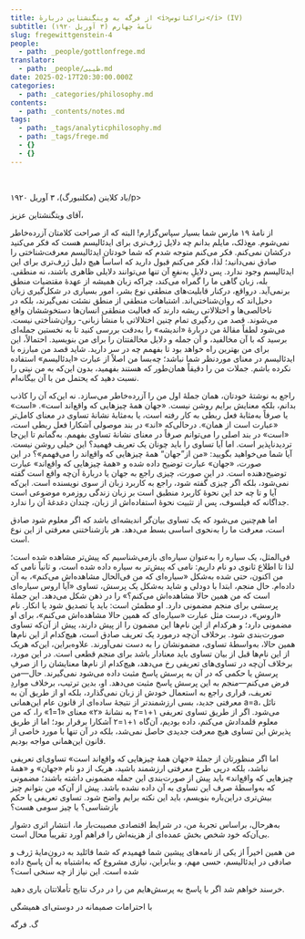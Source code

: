 ```yaml
---
title: از فرگه به وینگنشتاین دربارهٔ <i>تراکتاتوس</i> (IV)
subtitle: نامهٔ چهارم (۳ آوریل ۱۹۲۰)
slug: fregewittgenstein-4
people:
  - path: _people/gottlonfrege.md
translator:
  - path: _people/طیبی.md
date: 2025-02-17T20:30:00.000Z
categories:
  - path: _categories/philosophy.md
contents:
  - path: _contents/notes.md
tags:
  - path: _tags/analyticphilosophy.md
  - path: _tags/frege.md
  - {}
  - {}
---
```



<br>
<p align="left">باد کلاینن (مکلنبورگ)، ۳ آوریل ۱۹۲۰/p>


آقای ویتگنشتاین عزیز،

از نامۀ ۱۹ مارس شما بسیار سپاس‌گزارم! البته که از صراحت کلامتان آزرده‌خاطر
نمی‌شوم. مع‌ذلک، مایلم بدانم چه دلایل ژرف‌تری برای ایدئالیسم هست که فکر می‌کنید
درکشان نمی‌کنم. فکر می‌کنم متوجه شدم که شما خودتان ایدئالیسم معرفت‌شناختی را
صادق نمی‌دانید؛ لذا، فکر می‌کنم قبول دارید که اساساً هیچ دلیل ژرف‌تری برای این
ایدئالیسم وجود ندارد. پس دلایلِ به‌نفعِ آن تنها می‌توانند دلایلی ظاهری باشند،
نه منطقی. بله، زبان گاهی ما را گمراه می‌کند، چراکه زبان همیشه از عهدۀ مقتضیات
منطق برنمی‌آید. درواقع، درکنار قابلیت‌های منطقی نوع بشر، امور بسیاری در شکل‌گیری
زبان دخیل‌اند که روان‌شناختی‌اند. اشتباهات منطقی از منطق نشئت نمی‌گیرند، بلکه
در ناخالصی‌ها و اختلالاتی ریشه دارند که فعالیت منطقی انسان‌ها دستخوششان واقع می‌شوند.
قصد من ردگیری تمام چنین اختلالاتی با منشأ زبانی- روان‌شناختی نیست. می‌شود لطفاً
مقالۀ من دربارۀ «اندیشه» را به‌دقت بررسی کنید تا به نخستین جمله‌ای برسید که با
آن مخالفید، و آن جمله و دلایل مخالفتتان را برای من بنویسید. احتمالاً، این برای
من بهترین راه خواهد بود تا بفهمم چه در سر دارید. شاید قصد من مبارزه با
ایدئالیسم در معنای موردنظر شما نباشد؛ چه‌بسا من اصلاً از عبارت «ایدئالیسم»
استفاده نکرده باشم. جملات من را دقیقاً همان‌طور که هستند بفهمید، بدون این‌که به
من نیتی را نسبت دهید که یحتمل من با آن بیگانه‌ام.

راجع به نوشتۀ خودتان، همان جملۀ اول من را آزرده‌خاطر می‌سازد. نه این‌که آن
را کاذب بدانم، بلکه معنایش برایم روشن نیست. «جهان همۀ چیزهایی که واقع‌اند است».
«است» یا صرفاً به‌مثابۀ فعل ربطی به ‌کار رفته است، یا به‌مثابۀ نشانۀ تساوی در
معنای کامل‌تر «عبارت است از همان». درحالی‌که «اند» در بند موصولی آشکارا فعل ربطی
است، «است» در بند اصلی را می‌توانم صرفاً در معنای نشانۀ تساوی بفهمم. به‌گمانم تا
این‌جا تردیدناپذیر است. اما آیا تساوی را باید چونان یک تعریف فهمید؟ این خیلی
روشن نیست. آیا شما می‌خواهید بگویید: «من از”جهان“ همۀ چیزهایی که واقع‌اند را می‌فهمم»؟ در این صورت، «جهان» عبارت توضیح‌ داده
شده و «همۀ چیزهایی که واقع‌اند» عبارت توضیح‌دهنده است. در این صورت، چیزی راجع
به جهان یا دربارۀ آن‌چه واقع است گفته نمی‌شود، بلکه اگر چیزی گفته شود، راجع به کاربرد
زبان از سوی نویسنده است. این‌که آیا و تا چه ‌حد این نحوۀ کاربرد منطبق است بر
زبان زندگی روزمره موضوعی است جداگانه که فیلسوف، پس از تثبیت نحوۀ استفاده‌اش از زبان، چندان
دغدغۀ آن را ندارد.

اما هم‌چنین می‌شود که یک تساوی بیان‌گر اندیشه‌ای باشد که اگر معلوم شود صادق
است، معرفت ما را به‌نحوی اساسی بسط می‌دهد. هر بازشناختنی معرفتی از این نوع است.

فی‌المثل، یک سیاره را به‌عنوان سیاره‌ای بازمی‌شناسیم که پیش‌تر مشاهده شده
است؛ لذا تا اطلاع ثانوی دو نام داریم: نامی که پیش‌تر به سیاره داده شده است، و ثانیاً
نامی که من اکنون، حتی شده به‌شکل «سیاره‌ای که من فی‌الحال مشاهده‌اش می‌کنم»، به
آن داده‌ام. حال منجم، ابتدا با دودلی و شاید به‌شکل یک پرسش، تساوی «آیا اروس
سیاره‌ای است که من همین حالا مشاهده‌اش می‌کنم؟» را در ذهن شکل می‌دهد. این جملۀ
پرسشی برای منجم مضمونی دارد. او مطمئن است: باید یا تصدیق شود یا انکار. نام «اروس»،
درست مثل عبارت «سیاره‌ای که همین حالا مشاهده‌اش می‌کنم»، برای او مضمونی دارد؛ و
هرکدام از این نام‌ها این مضمون را از پیش دارند، پیش از آن‌که تساوی صورت‌بندی شود.
برخلاف آن‌چه درمورد یک تعریف صادق است، هیچ‌کدام از این نام‌ها همین حالا، به‌واسطۀ
تساوی، مضمونشان را به دست نمی‌آورند. علاوه‌براین، این‌که هریک از این نام‌ها قبل
از بیان تساوی باید معنادار باشد برای منجم قطعی است. در این مورد، برخلاف آن‌چه
در تساوی‌های تعریفی رخ می‌دهد، هیچ‌کدام از نام‌ها معنایشان را از صرفِ پرسش یا
حکمی که در آن به پرسش پاسخ مثبت داده می‌شود نمی‌گیرند. حال—من فرض می‌کنم—منجم به این پرسش پاسخ مثبت می‌دهد. او، بدین ترتیب،
برخلاف مواردِ تعریف، قراری راجع به استعمال خودش از زبان نمی‌گذارد، بلکه او  از طریق آن به معرفتی جدید، بسی ارزشمندتر از نتیجۀ
ساده‌ای از قانون عام این‌همانی a=a، نائل می‌شود. اگر از طریق تساوی تعریفی ۱+۱=۲ به نشانۀ «۲» معنای
«1=1» را، که من معلوم قلمدادش می‌کنم، داده بودیم، آن‌گاه ۱+۱=۲ آشکارا برقرار بود؛
اما از طریق پذیرش این تساوی هیچ معرفت جدیدی حاصل نمی‌شد، بلکه در آن تنها با مورد
خاصی از قانون این‌همانی مواجه بودیم.

اما اگر منظورتان از جملۀ «جهان همۀ چیزهایی که واقع‌اند است» تساوی‌ای تعریفی
نباشد، بلکه درپی طرح معرفتی ارزشمند باشید، هریک از دو نام «جهان» و «همۀ چیزهایی
که واقع‌اند» باید پیش از صورت‌بندی این جمله مضمونی داشته باشند؛ مضمونی که به‌واسطۀ
صرف این تساوی به آن داده نشده باشد. پیش از آن‌که من بتوانم چیز بیش‌تری دراین‌باره
بنویسم، باید این نکته برایم واضح شود. تساوی تعریفی یا حکم بازشناسی؟ یا چیز سومی
هست؟

به‌هرحال، براساس تجربۀ من، در شرایط اقتصادی مصیبت‌بار ما، انتشار اثری دشوار
بی‌آن‌که خود شخص بخش عمده‌ای از هزینه‌اش را فراهم آورد تقریباً محال است.

من همین اخیراً از یکی از نامه‌های پیشین شما فهمیدم که شما  قائلید به درون‌مایۀ ژرف و صادقی در ایدئالیسم،
حسی مهم، و بنابراین، نیازی مشروع که به‌اشتباه به آن پاسخ‌ داده شده است. این
نیاز از چه سنخی است؟

خرسند خواهم شد اگر با پاسخ به پرسش‌هایم من را در درک نتایج تأملاتتان یاری
دهید.

با احترامات صمیمانه در دوستی‌ای همیشگی

گ. فرگه
